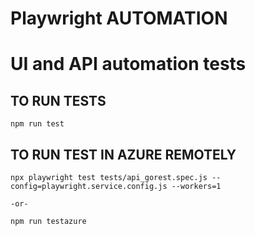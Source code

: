 # Playwright AUTOMATION
# UI and API automation tests

## TO RUN TESTS

```
npm run test
```

## TO RUN TEST IN AZURE REMOTELY

```
npx playwright test tests/api_gorest.spec.js --config=playwright.service.config.js --workers=1

-or-

npm run testazure
```